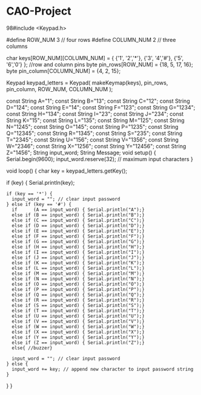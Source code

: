 # CAO-Project
98#include <Keypad.h>

#define ROW_NUM     3 // four rows
#define COLUMN_NUM  2 // three columns

char keys[ROW_NUM][COLUMN_NUM] = {
  {'1', '2','*'},
  {'3', '4','#'},
  {'5', '6','0'}
};
//row and column pins
byte pin_rows[ROW_NUM] = {18, 5, 17, 16};
byte pin_column[COLUMN_NUM] = {4, 2, 15};  

Keypad keypad_letters = Keypad( makeKeymap(keys), pin_rows, pin_column, ROW_NUM, COLUMN_NUM );

const String A="1";
const String B="13";
const String C="12";
const String D="124";
const String E="14";
const String F="123";
const String G="1234";
const String H="134";
const String I="23";
const String J="234";
const String K="15";
const String L="135";
const String M="125";
const String N="1245";
const String O="145";
const String P="1235";
const String Q="12345";
const String R="1345";
const String S="235";
const String T="2345";
const String U="156";
const String V="1356";
const String W="2346";
const String X="1256";
const String Y="12456";
const String Z="1456";
String input_word;
String Message;
void setup() {
  Serial.begin(9600);
  input_word.reserve(32); // maximum input characters
}

void loop() {
  char key = keypad_letters.getKey();

  if (key) {
    Serial.println(key);

    if (key == '*') {
      input_word = ""; // clear input password
    } else if (key == '#') {
      if      (A == input_word) { Serial.println("A");} 
      else if (B == input_word) { Serial.println("B");}
      else if (C == input_word) { Serial.println("C");}
      else if (D == input_word) { Serial.println("D");}
      else if (E == input_word) { Serial.println("E");}
      else if (F == input_word) { Serial.println("F");}
      else if (G == input_word) { Serial.println("G");}
      else if (H == input_word) { Serial.println("H");}
      else if (I == input_word) { Serial.println("I");}
      else if (J == input_word) { Serial.println("J");}
      else if (K == input_word) { Serial.println("K");}
      else if (L == input_word) { Serial.println("L");}
      else if (M == input_word) { Serial.println("M");}
      else if (N == input_word) { Serial.println("N");}
      else if (O == input_word) { Serial.println("O");}
      else if (P == input_word) { Serial.println("P");}
      else if (Q == input_word) { Serial.println("Q");}
      else if (R == input_word) { Serial.println("R");}
      else if (S == input_word) { Serial.println("S");}
      else if (T == input_word) { Serial.println("T");}
      else if (U == input_word) { Serial.println("U");}
      else if (V == input_word) { Serial.println("V");}
      else if (W == input_word) { Serial.println("W");}
      else if (X == input_word) { Serial.println("X");}
      else if (Y == input_word) { Serial.println("Y");}
      else if (Z == input_word) { Serial.println("Z");}
      else{ //buzzer}
      
      input_word = ""; // clear input password
    } else {
      input_word += key; // append new character to input password string
    }
  }
}
